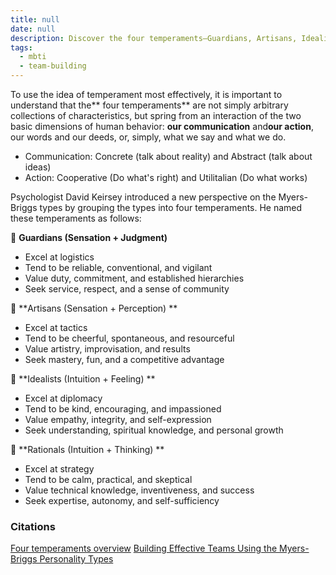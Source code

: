 ```yaml
---
title: null
date: null
description: Discover the four temperaments—Guardians, Artisans, Idealists, and Rationals—and how they shape communication, action, and personality based on Myers-Briggs and David Keirsey's insights.
tags:
  - mbti
  - team-building
---
```


To use the idea of temperament most effectively, it is important to understand that the** four temperaments** are not simply arbitrary collections of characteristics, but spring from an interaction of the two basic dimensions of human behavior: **our communication** and**our action**, our words and our deeds, or, simply, what we say and what we do.

- Communication: Concrete (talk about reality) and Abstract (talk about ideas)
- Action: Cooperative (Do what's right) and Utilitalian (Do what works)

Psychologist David Keirsey introduced a new perspective on the Myers-Briggs types by grouping the types into four temperaments. He named these temperaments as follows:


 **Guardians (Sensation + Judgment)**
- Excel at logistics
- Tend to be reliable, conventional, and vigilant
- Value duty, commitment, and established hierarchies
- Seek service, respect, and a sense of community

 **Artisans (Sensation + Perception) **
- Excel at tactics
- Tend to be cheerful, spontaneous, and resourceful
- Value artistry, improvisation, and results
- Seek mastery, fun, and a competitive advantage

 **Idealists (Intuition + Feeling) **
- Excel at diplomacy
- Tend to be kind, encouraging, and impassioned
- Value empathy, integrity, and self-expression
- Seek understanding, spiritual knowledge, and personal growth

 **Rationals (Intuition + Thinking) **
- Excel at strategy
- Tend to be calm, practical, and skeptical
- Value technical knowledge, inventiveness, and success
- Seek expertise, autonomy, and self-sufficiency

### Citations

[Four temperaments overview](https://keirsey.com/temperament-overview/)
[Building Effective Teams Using the Myers-Briggs Personality Types](http://www.cmcgc.com/media/handouts/300502/0140-Wenger.pdf)

